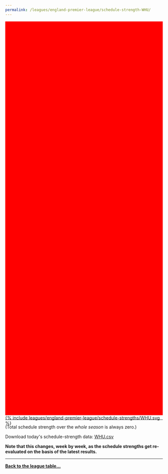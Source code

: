 ```yaml
---
permalink: /leagues/england-premier-league/schedule-strength-WHU/
---
```


<style>
.svg-wrap {
    background-color:red;
    height:0;
    padding-top:250%; /* 350px/550px */
    position: relative;
}

svg {
    background-color: white;
    height: 100%;
    display:block;
    width: 100%;
    position: absolute;
    top:0;
    left:0;
}
</style>


<div class="svg-wrap">
{% include leagues/england-premier-league/schedule-strengths/WHU.svg %}
</div>

-----

(Total schedule strength over the *whole season* is always zero.)


Download today's schedule-strength data: [WHU.csv](/assets/leagues/england-premier-league/2020/schedule-strengths/WHU.csv)

**Note that this changes, week by week, as the schedule strengths get re-evaluated on the
basis of the latest results.**

-----

[**Back to the league table...**](/leagues/england-premier-league)


